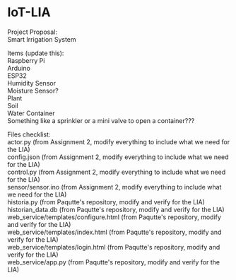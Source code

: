 # IoT-LIA <br />

Project Proposal: <br />
Smart Irrigation System <br />

Items (update this): <br />
Raspberry Pi <br />
Arduino <br />
ESP32 <br />
Humidity Sensor <br />
Moisture Sensor? <br />
Plant <br />
Soil <br />
Water Container <br />
Something like a sprinkler or a mini valve to open a container??? <br />

Files checklist:  <br />
actor.py (from Assignment 2, modify everything to include what we need for the LIA) <br />
config.json (from Assignment 2, modify everything to include what we need for the LIA) <br />
control.py (from Assignment 2, modify everything to include what we need for the LIA) <br />
sensor/sensor.ino (from Assignment 2, modify everything to include what we need for the LIA) <br />
historia.py (from Paqutte's repository, modify and verify for the LIA) <br />
historian_data.db (from Paqutte's repository, modify and verify for the LIA) <br />
web_service/templates/configure.html (from Paqutte's repository, modify and verify for the LIA) <br />
web_service/templates/index.html (from Paqutte's repository, modify and verify for the LIA) <br />
web_service/templates/login.html (from Paqutte's repository, modify and verify for the LIA) <br />
web_service/app.py (from Paqutte's repository, modify and verify for the LIA) <br />
